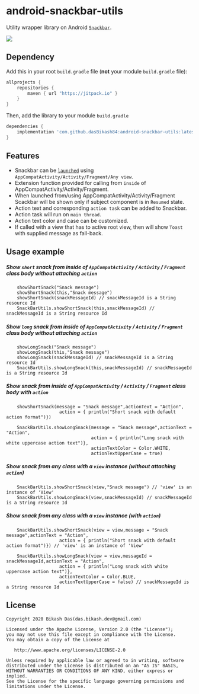 # android-snackbar-utils

Utility wrapper library on Android [`Snackbar`](https://developer.android.com/reference/com/google/android/material/snackbar/Snackbar).


[![](https://jitpack.io/v/dasBikash84/android-snackbar-utils.svg)](https://jitpack.io/#dasBikash84/android-snackbar-utils)

## Dependency

Add this in your root `build.gradle` file (**not** your module `build.gradle` file):

```gradle
allprojects {
	repositories {
        maven { url "https://jitpack.io" }
    }
}
```

Then, add the library to your module `build.gradle`
```gradle
dependencies {
    implementation 'com.github.dasBikash84:android-snackbar-utils:latest.release.here'
}
```

## Features
- Snackbar can be [`launched`](https://github.com/dasBikash84/android-snackbar-utils/blob/master/app/src/main/java/com/dasbikash/android_snackbar_utils/SnackBarUtils.kt) using `AppCompatActivity/Activity/Fragment/Any view`.
- Extension function provided for calling from `inside` of AppCompatActivity/Activity/Fragment.
- When launched from/using AppCompatActivity/Activity/Fragment Scackbar will be shown only if subject component is in `Resumed` state.
- Action text and corresponding `action task` can be added to Snackbar.
- Action task will run on `main thread`.
- Action text color and case can be customized.
- If called with a view that has to active root view, then will show `Toast` with supplied message as fall-back.

## Usage example

##### Show `short` snack from inside of `AppCompatActivity` / `Activity` / `Fragment` class body without attaching `action`
```
    showShortSnack("Snack message")
    showShortSnack(this,"Snack message")
    showShortSnack(snackMessageId) // snackMessageId is a String resource Id
    SnackBarUtils.showShortSnack(this,snackMessageId) // snackMessageId is a String resource Id 
```

##### Show `long` snack from inside of `AppCompatActivity` / `Activity` / `Fragment` class body without attaching `action`
```
    showLongSnack("Snack message")
    showLongSnack(this,"Snack message")
    showLongSnack(snackMessageId) // snackMessageId is a String resource Id
    SnackBarUtils.showLongSnack(this,snackMessageId) // snackMessageId is a String resource Id
```
##### Show snack from inside of `AppCompatActivity` / `Activity` / `Fragment` class body with `action`
```
    showShortSnack(message = "Snack message",actionText = "Action",
                    action = { println("Short snack with default action format")})
        
    SnackBarUtils.showLongSnack(message = "Snack message",actionText = "Action",
                                action = { println("Long snack with white uppercase action text")},
                                actionTextColor = Color.WHITE,
                                actionTextUpperCase = true)
```

##### Show snack from any class with a `view` instance (without attaching `action`)
```
    SnackBarUtils.showShortSnack(view,"Snack message") // 'view' is an instance of 'View'
    SnackBarUtils.showLongSnack(view,snackMessageId) // snackMessageId is a String resource Id
```
##### Show snack from any class with a `view` instance (with `action`)
```
    SnackBarUtils.showShortSnack(view = view,message = "Snack message",actionText = "Action",
                    action = { println("Short snack with default action format")}) // 'view' is an instance of 'View'
                    
    SnackBarUtils.showLongSnack(view = view,messageId = snackMessageId,actionText = "Action",
                    action = { println("Long snack with white uppercase action text")},
                    actionTextColor = Color.BLUE,
                    actionTextUpperCase = false) // snackMessageId is a String resource Id
```

License
--------

    Copyright 2020 Bikash Das(das.bikash.dev@gmail.com)

    Licensed under the Apache License, Version 2.0 (the "License");
    you may not use this file except in compliance with the License.
    You may obtain a copy of the License at

       http://www.apache.org/licenses/LICENSE-2.0

    Unless required by applicable law or agreed to in writing, software
    distributed under the License is distributed on an "AS IS" BASIS,
    WITHOUT WARRANTIES OR CONDITIONS OF ANY KIND, either express or implied.
    See the License for the specific language governing permissions and
    limitations under the License.
